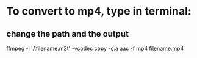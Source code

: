 # To convert to mp4, type in terminal:
## change the path and the output
ffmpeg -i '.\filename.m2t' -vcodec copy -c:a aac -f mp4 filename.mp4 